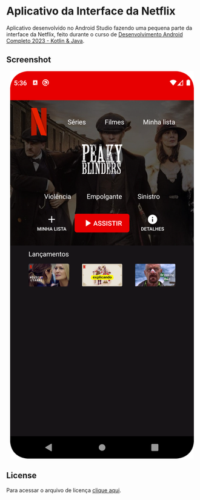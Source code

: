 # Aplicativo da Interface da Netflix

Aplicativo desenvolvido no Android Studio fazendo uma pequena parte da interface da Netflix, feito durante o curso de [Desenvolvimento Android Completo 2023 - Kotlin & Java](https://www.udemy.com/course/desenvolvimento-android-completo/).

## Screenshot

<div align="center">

![](./screenshot.png)

</div>

## License

Para acessar o arquivo de licença [clique aqui](./license).
